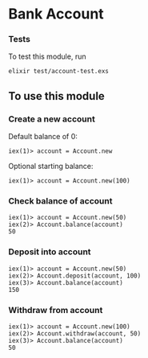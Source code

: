 # Bank Account

### Tests

To test this module, run
```
elixir test/account-test.exs
```

## To use this module
### Create a new account
Default balance of 0:
```
iex(1)> account = Account.new
```

Optional starting balance:
```
iex(1)> account = Account.new(100)
```

### Check balance of account
```
iex(1)> account = Account.new(50)
iex(2)> Account.balance(account)
50
```

### Deposit into account
```
iex(1)> account = Account.new(50)
iex(2)> Account.deposit(account, 100)
iex(3)> Account.balance(account)
150
```

### Withdraw from account
```
iex(1)> account = Account.new(100)
iex(2)> Account.withdraw(account, 50)
iex(3)> Account.balance(account)
50
```
